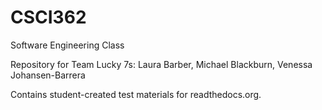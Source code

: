 CSCI362
=======

Software Engineering Class

Repository for Team Lucky 7s:
Laura Barber,
Michael Blackburn,
Venessa Johansen-Barrera

Contains student-created test materials for readthedocs.org.
